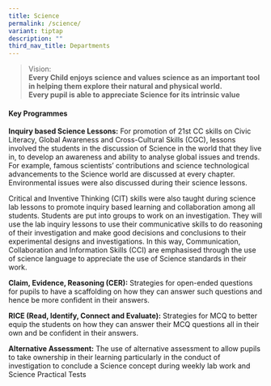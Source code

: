 ```yaml
---
title: Science
permalink: /science/
variant: tiptap
description: ""
third_nav_title: Departments
---
```

<blockquote>
<p>Vision:
<br><strong>Every Child enjoys science and values science as an important tool in helping them explore their natural and physical world.</strong>
<br><strong>Every pupil is able to appreciate Science for its intrinsic value</strong>
</p>
</blockquote>
<h4><strong>Key Programmes</strong></h4>
<p><strong>Inquiry based Science Lessons:</strong> For promotion of 21st CC
skills on Civic Literacy, Global Awareness and Cross-Cultural Skills (CGC),
lessons involved the students in the discussion of Science in the world
that they live in, to develop an awareness and ability to analyse global
issues and trends. For example, famous scientists’ contributions and science
technological advancements to the Science world are discussed at every
chapter. Environmental issues were also discussed during their science
lessons.</p>
<p>Critical and Inventive Thinking (CIT) skills were also taught during science
lab lessons to promote inquiry based learning and collaboration among all
students. Students are put into groups to work on an investigation. They
will use the lab inquiry lessons to use their communicative skills to do
reasoning of their investigation and make good decisions and conclusions
to their experimental designs and investigations. In this way, Communication,
Collaboration and Information Skills (CCI) are emphasised through the use
of science language to appreciate the use of Science standards in their
work.</p>
<p><strong>Claim, Evidence, Reasoning (CER):</strong> Strategies for open-ended
questions for pupils to have a scaffolding on how they can answer such
questions and hence be more confident in their answers.</p>
<p><strong>RICE (Read, Identify, Connect and Evaluate):</strong> Strategies
for MCQ to better equip the students on how they can answer their MCQ questions
all in their own and be confident in their answers.</p>
<p><strong>Alternative Assessment:</strong> The use of alternative assessment
to allow pupils to take ownership in their learning particularly in the
conduct of investigation to conclude a Science concept during weekly lab
work and Science Practical Tests</p>
<p></p>
<p></p>